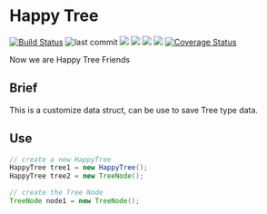 # Happy Tree
[![Build Status](https://travis-ci.org/tusik/HappyTree.svg?branch=master)](https://travis-ci.org/tusik/HappyTree)
![last commit](https://img.shields.io/github/last-commit/tusik/HappyTree/master.svg)
![](https://img.shields.io/github/license/tusik/HappyTree.svg)
![](https://img.shields.io/github/release/tusik/HappyTree.svg)
![](https://img.shields.io/github/tag-date/tusik/HappyTree.svg)
![](https://img.shields.io/badge/State-Alpha-red.svg)
[![Coverage Status](https://coveralls.io/repos/github/tusik/HappyTree/badge.svg)](https://coveralls.io/github/tusik/HappyTree)

Now we are Happy Tree Friends

## Brief
This is a customize data struct, can be use to save Tree type data.

## Use
```Java
// create a new HappyTree
HappyTree tree1 = new HappyTree();
HappyTree tree2 = new TreeNode();

// create the Tree Node
TreeNode node1 = new TreeNode();
```